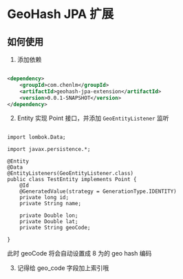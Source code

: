 # GeoHash JPA 扩展

## 如何使用

1. 添加依赖

```xml

<dependency>
    <groupId>com.chenlm</groupId>
    <artifactId>geohash-jpa-extension</artifactId>
    <version>0.0.1-SNAPSHOT</version>
</dependency>

```

2. Entity 实现 Point 接口，并添加 `GeoEntityListener` 监听

```

import lombok.Data;

import javax.persistence.*;

@Entity
@Data
@EntityListeners(GeoEntityListener.class)
public class TestEntity implements Point {
    @Id
    @GeneratedValue(strategy = GenerationType.IDENTITY)
    private long id;
    private String name;

    private Double lon;
    private Double lat;
    private String geoCode;

}

```

此时 geoCode 将会自动设置成 8 为的 geo hash 编码

3. 记得给 geo_code 字段加上索引哦
